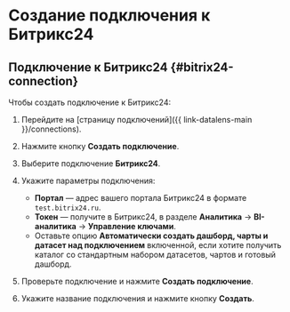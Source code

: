 # Создание подключения к Битрикс24

## Подключение к Битрикс24 {#bitrix24-connection}

Чтобы создать подключение к Битрикс24:


1. Перейдите на [страницу подключений]({{ link-datalens-main }}/connections).


1. Нажмите кнопку **Создать подключение**.
1. Выберите подключение **Битрикс24**.
1. Укажите параметры подключения:

   * **Портал** — адрес вашего портала Битрикс24 в формате `test.bitrix24.ru`.
   * **Токен** — получите в Битрикс24, в разделе **Аналитика** → **BI-аналитика** → **Управление ключами**.
   * Оставьте опцию **Автоматически создать дашборд, чарты и датасет над подключением** включенной, если хотите получить каталог со стандартным набором датасетов, чартов и готовый дашборд.

1. Проверьте подключение и нажмите **Создать подключение**.
1. Укажите название подключения и нажмите кнопку **Создать**.
